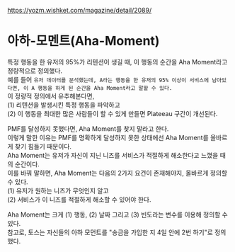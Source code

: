https://yozm.wishket.com/magazine/detail/2089/

# 아하-모멘트(Aha-Moment)

특정 행동을 한 유저의 95%가 리텐션이 생길 때, 이 행동의 순간을 Aha Moment라고 정량적으로 정의했다.  
예를 들어 `유저 데이터를 분석했는데, A라는 행동을 한 유저의 95% 이상이 서비스에 남아있다면, 이 A 행동을 하게 된 순간을 Aha Moment라고 말할 수 있다.`  
이 정량적 정의에서 유추해본다면,  
(1) 리텐션을 발생시킨 특정 행동을 파악하고  
(2) 이 행동을 최대한 많은 사람들이 할 수 있게 만들면 Plateeau 구간이 개선된다.

PMF를 달성하지 못했다면, Aha Moment를 찾지 말라고 한다.  
이렇게 말한 이유는 PMF를 명확하게 달성하지 못한 상태에선 Aha Moment를 올바르게 찾기 힘들기 때문이다.  
Aha Moment는 유저가 자신이 지닌 니즈를 서비스가 적절하게 해소한다고 느꼈을 때의 순간이다.  
이를 바꿔 말하면, Aha Moment는 다음의 2가지 요건이 존재해야지, 올바르게 정의할 수 있다.  
(1) 유저가 원하는 니즈가 무엇인지 알고  
(2) 서비스가 이 니즈를 적절하게 해소할 수 있어야 한다.

Aha Moment는 크게 (1) 행동, (2) 날짜 그리고 (3) 빈도라는 변수를 이용해 정의할 수 있다.  
참고로, 토스는 자신들의 아하 모먼트를 "송금을 가입한 지 4일 안에 2번 하기"로 정의했다.

